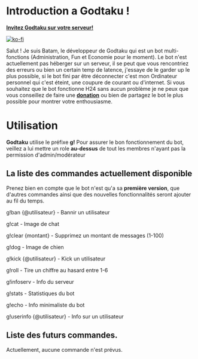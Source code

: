 # Introduction a Godtaku !

**[Invitez Godtaku sur votre serveur!](https://discord.com/api/oauth2/authorize?client_id=1065502268637593620&permissions=8&scope=bot)**

[![ko-fi](https://ko-fi.com/img/githubbutton_sm.svg)](https://ko-fi.com/X8X2IUMOW)

Salut ! Je suis Batam, le développeur de Godtaku qui est un bot multi-fonctions (Administration, Fun et Economie pour le moment). Le bot n'est actuellement pas héberger sur un serveur, il se peut que vous rencontriez des erreurs ou bien un certain temp de latence, j'essaye de le garder up le plus possible, si le bot fini par être déconnecter c'est mon Ordinateur personnel qui c'est éteint, une coupure de courant ou d'internet.
Si vous souhaitez que le bot fonctionne H24 sans aucun problème je ne peux que vous conseillez de faire une **[donation](https://ko-fi.com/batamuwu)** ou bien de partagez le bot le plus possible pour montrer votre enthousiasme.


# Utilisation

**Godtaku** utilise le préfixe **g!** 
Pour assurer le bon fonctionnement du bot, veillez a lui mettre un role **au-dessus** de tout les membres n'ayant pas la permission d'admin/modérateur 

## La liste des commandes actuellement disponible

Prenez bien en compte que le bot n'est qu'a sa **première version**, que d'autres commandes ainsi que des nouvelles fonctionnalités seront ajouter au fil du temps. 

g!ban {@utilisateur} - Bannir un utilisateur

g!cat - Image de chat

g!clear {montant} - Supprimez un montant de messages (1-100)

g!dog - Image de chien

g!kick {@utilisateur} - Kick un utilisateur

g!roll - Tire un chiffre au hasard entre 1-6

g!infoserv - Info du serveur

g!stats - Statistiques du bot

g!echo - Info minimaliste du bot 

g!userinfo {@utilisateur} - Info sur un utilisateur

## Liste des futurs commandes.

Actuellement, aucune commande n'est prévus. 
